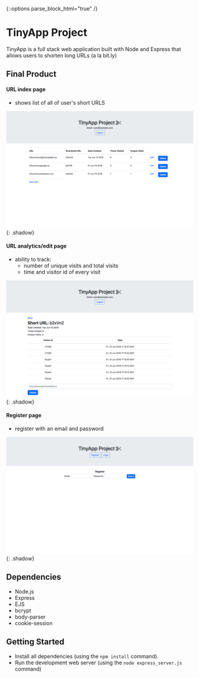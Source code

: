 {::options parse_block_html="true" /}
# TinyApp Project

TinyApp is a full stack web application built with Node and Express that allows users to shorten long URLs (a la bit.ly)

## Final Product

#### URL index page

- shows list of all of user's short URLS

!["Screenshot of URL index page"](https://github.com/emilyhfdong/TinyApp/blob/master/docs/url-index.png){: .shadow}

#### URL analytics/edit page

- ability to track:
    - number of unique visits and total visits
    - time and visitor id of every visit

!["Screenshot of show URL page"](https://github.com/emilyhfdong/TinyApp/blob/master/docs/show-url.png){: .shadow}

#### Register page

- register with an email and password

!["Screenshot of register page"](https://github.com/emilyhfdong/TinyApp/blob/master/docs/register-page.png){: .shadow}


## Dependencies

- Node.js
- Express
- EJS
- bcrypt
- body-parser
- cookie-session

## Getting Started

- Install all dependencies (using the `npm install` command).
- Run the development web server (using the `node express_server.js` command)